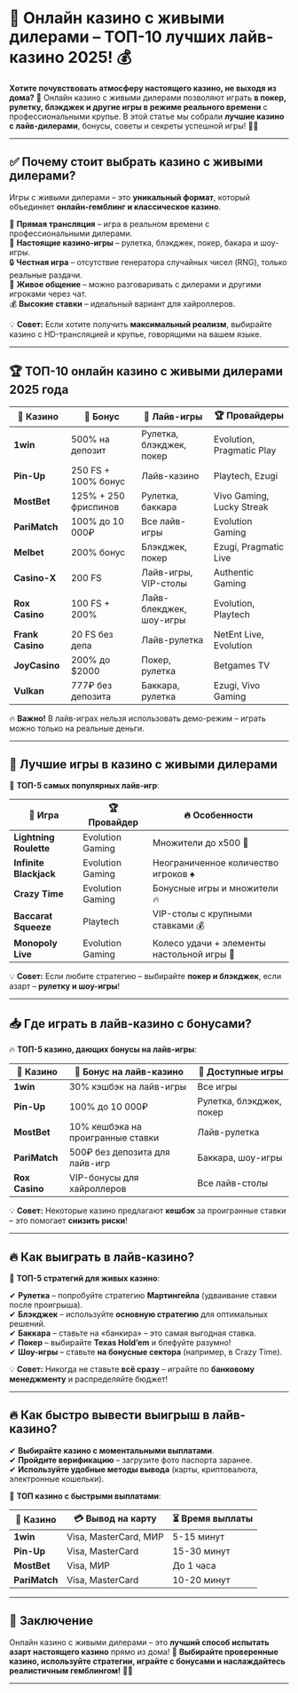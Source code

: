 # 🎰 Онлайн казино с живыми дилерами – ТОП-10 лучших лайв-казино 2025! 💰

**Хотите почувствовать атмосферу настоящего казино, не выходя из дома?** 🎲 Онлайн казино с живыми дилерами позволяют играть **в покер, рулетку, блэкджек и другие игры в режиме реального времени** с профессиональными крупье. В этой статье мы собрали **лучшие казино с лайв-дилерами**, бонусы, советы и секреты успешной игры! 🚀🔥

---

## ✅ Почему стоит выбрать казино с живыми дилерами?

Игры с живыми дилерами – это **уникальный формат**, который объединяет **онлайн-гемблинг и классическое казино**.

🎥 **Прямая трансляция** – игра в реальном времени с профессиональными дилерами.  
🎲 **Настоящие казино-игры** – рулетка, блэкджек, покер, бакара и шоу-игры.  
🔒 **Честная игра** – отсутствие генератора случайных чисел (RNG), только реальные раздачи.  
💬 **Живое общение** – можно разговаривать с дилерами и другими игроками через чат.  
💰 **Высокие ставки** – идеальный вариант для хайроллеров.  

💡 **Совет:** Если хотите получить **максимальный реализм**, выбирайте казино с HD-трансляцией и крупье, говорящими на вашем языке.

---

## 🏆 ТОП-10 онлайн казино с живыми дилерами 2025 года

| 🌟 Казино | 🎁 Бонус | 🎲 Лайв-игры | 🏆 Провайдеры |
|-----------|---------|------------|--------------|
| **1win** | 500% на депозит | Рулетка, блэкджек, покер | Evolution, Pragmatic Play |
| **Pin-Up** | 250 FS + 100% бонус | Лайв-казино | Playtech, Ezugi |
| **MostBet** | 125% + 250 фриспинов | Рулетка, баккара | Vivo Gaming, Lucky Streak |
| **PariMatch** | 100% до 10 000₽ | Все лайв-игры | Evolution Gaming |
| **Melbet** | 200% бонус | Блэкджек, покер | Ezugi, Pragmatic Live |
| **Casino-X** | 200 FS | Лайв-игры, VIP-столы | Authentic Gaming |
| **Rox Casino** | 100 FS + 200% | Лайв-блекджек, шоу-игры | Evolution, Playtech |
| **Frank Casino** | 20 FS без депа | Лайв-рулетка | NetEnt Live, Evolution |
| **JoyCasino** | 200% до $2000 | Покер, рулетка | Betgames TV |
| **Vulkan** | 777₽ без депозита | Баккара, рулетка | Ezugi, Vivo Gaming |

🔥 **Важно!** В лайв-играх нельзя использовать демо-режим – играть можно только на реальные деньги.

---

## 🎯 Лучшие игры в казино с живыми дилерами

🎲 **ТОП-5 самых популярных лайв-игр**:

| 🎰 Игра | 🏆 Провайдер | 🔥 Особенности |
|--------|------------|--------------|
| **Lightning Roulette** | Evolution Gaming | Множители до x500 🎯 |
| **Infinite Blackjack** | Evolution Gaming | Неограниченное количество игроков ♠️ |
| **Crazy Time** | Evolution Gaming | Бонусные игры и множители 🔥 |
| **Baccarat Squeeze** | Playtech | VIP-столы с крупными ставками 💰 |
| **Monopoly Live** | Evolution Gaming | Колесо удачи + элементы настольной игры 🎡 |

💡 **Совет:** Если любите стратегию – выбирайте **покер и блэкджек**, если азарт – **рулетку и шоу-игры**!

---

## 📥 Где играть в лайв-казино с бонусами?

🔥 **ТОП-5 казино, дающих бонусы на лайв-игры**:

| 🌟 Казино | 🎁 Бонус на лайв-казино | 🎲 Доступные игры |
|-----------|----------------------|--------------|
| **1win** | 30% кэшбэк на лайв-игры | Все игры |
| **Pin-Up** | 100% до 10 000₽ | Рулетка, блэкджек, покер |
| **MostBet** | 10% кешбэка на проигранные ставки | Лайв-рулетка |
| **PariMatch** | 500₽ без депозита для лайв-игр | Баккара, шоу-игры |
| **Rox Casino** | VIP-бонусы для хайроллеров | Все лайв-столы |

💡 **Совет:** Некоторые казино предлагают **кешбэк** за проигранные ставки – это помогает **снизить риски**!

---

## 🔥 Как выиграть в лайв-казино? 

🎯 **ТОП-5 стратегий для живых казино**:

✔ **Рулетка** – попробуйте стратегию **Мартингейла** (удваивание ставки после проигрыша).  
✔ **Блэкджек** – используйте **основную стратегию** для оптимальных решений.  
✔ **Баккара** – ставьте на «банкира» – это самая выгодная ставка.  
✔ **Покер** – выбирайте **Texas Hold’em** и блефуйте разумно!  
✔ **Шоу-игры** – ставьте **на бонусные сектора** (например, в Crazy Time).  

💡 **Совет:** Никогда не ставьте **всё сразу** – играйте по **банковому менеджменту** и распределяйте бюджет!

---

## 🔥 Как быстро вывести выигрыш в лайв-казино?

✔ **Выбирайте казино с моментальными выплатами**.  
✔ **Пройдите верификацию** – загрузите фото паспорта заранее.  
✔ **Используйте удобные методы вывода** (карты, криптовалюта, электронные кошельки).  

💎 **ТОП казино с быстрыми выплатами**:

| 🌟 Казино | 💳 Вывод на карту | ⏳ Время выплаты |
|-----------|----------------|------------|
| **1win** | Visa, MasterCard, МИР | 5-15 минут |
| **Pin-Up** | Visa, MasterCard | 15-30 минут |
| **MostBet** | Visa, МИР | До 1 часа |
| **PariMatch** | Visa, MasterCard | 10-20 минут |

---

## 🎯 Заключение

Онлайн казино с живыми дилерами – это **лучший способ испытать азарт настоящего казино** прямо из дома! 🚀 **Выбирайте проверенные казино, используйте стратегии, играйте с бонусами и наслаждайтесь реалистичным гемблингом!** 🎰🔥  

---



